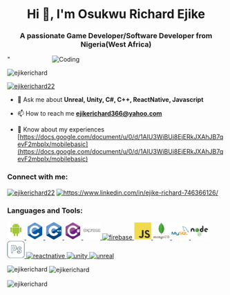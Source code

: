 <h1 align="center">Hi 👋, I'm Osukwu Richard Ejike</h1>
<h3 align="center">A passionate Game Developer/Software Developer from Nigeria(West Africa)</h3> 
<img align="right" alt="Coding" width="400" src="https://cdn.dribbble.com/users/1708816/screenshots/15637256/media/f9826f0af8a49462f048262a8502035b.gif">
"
<p align="left"> <img src="https://komarev.com/ghpvc/?username=ejikerichard&label=Profile%20views&color=0e75b6&style=flat" alt="ejikerichard" /> </p>

<p align="left"> <a href="https://twitter.com/ejikerichard22" target="blank"><img src="https://img.shields.io/twitter/follow/ejikerichard22?logo=twitter&style=for-the-badge" alt="ejikerichard22" /></a> </p>

- 💬 Ask me about **Unreal, Unity, C#, C++, ReactNative, Javascript**

- 📫 How to reach me **ejikerichard366@yahoo.com**

- 📄 Know about my experiences [https://docs.google.com/document/u/0/d/1AIU3WiBUi8EjERkJXAhJB7qevF2mbpIx/mobilebasic](https://docs.google.com/document/u/0/d/1AIU3WiBUi8EjERkJXAhJB7qevF2mbpIx/mobilebasic)

<h3 align="left">Connect with me:</h3>
<p align="left">
<a href="https://twitter.com/ejikerichard22" target="blank"><img align="center" src="https://raw.githubusercontent.com/rahuldkjain/github-profile-readme-generator/master/src/images/icons/Social/twitter.svg" alt="ejikerichard22" height="30" width="40" /></a>
<a href="https://linkedin.com/in/https://www.linkedin.com/in/ejike-richard-746366126/" target="blank"><img align="center" src="https://raw.githubusercontent.com/rahuldkjain/github-profile-readme-generator/master/src/images/icons/Social/linked-in-alt.svg" alt="https://www.linkedin.com/in/ejike-richard-746366126/" height="30" width="40" /></a>
</p>

<h3 align="left">Languages and Tools:</h3>
<p align="left"> <a href="https://developer.android.com" target="_blank" rel="noreferrer"> <img src="https://raw.githubusercontent.com/devicons/devicon/master/icons/android/android-original-wordmark.svg" alt="android" width="40" height="40"/> </a> <a href="https://www.cprogramming.com/" target="_blank" rel="noreferrer"> <img src="https://raw.githubusercontent.com/devicons/devicon/master/icons/c/c-original.svg" alt="c" width="40" height="40"/> </a> <a href="https://www.w3schools.com/cpp/" target="_blank" rel="noreferrer"> <img src="https://raw.githubusercontent.com/devicons/devicon/master/icons/cplusplus/cplusplus-original.svg" alt="cplusplus" width="40" height="40"/> </a> <a href="https://www.w3schools.com/cs/" target="_blank" rel="noreferrer"> <img src="https://raw.githubusercontent.com/devicons/devicon/master/icons/csharp/csharp-original.svg" alt="csharp" width="40" height="40"/> </a> <a href="https://expressjs.com" target="_blank" rel="noreferrer"> <img src="https://raw.githubusercontent.com/devicons/devicon/master/icons/express/express-original-wordmark.svg" alt="express" width="40" height="40"/> </a> <a href="https://firebase.google.com/" target="_blank" rel="noreferrer"> <img src="https://www.vectorlogo.zone/logos/firebase/firebase-icon.svg" alt="firebase" width="40" height="40"/> </a> <a href="https://developer.mozilla.org/en-US/docs/Web/JavaScript" target="_blank" rel="noreferrer"> <img src="https://raw.githubusercontent.com/devicons/devicon/master/icons/javascript/javascript-original.svg" alt="javascript" width="40" height="40"/> </a> <a href="https://www.mongodb.com/" target="_blank" rel="noreferrer"> <img src="https://raw.githubusercontent.com/devicons/devicon/master/icons/mongodb/mongodb-original-wordmark.svg" alt="mongodb" width="40" height="40"/> </a> <a href="https://www.mysql.com/" target="_blank" rel="noreferrer"> <img src="https://raw.githubusercontent.com/devicons/devicon/master/icons/mysql/mysql-original-wordmark.svg" alt="mysql" width="40" height="40"/> </a> <a href="https://nodejs.org" target="_blank" rel="noreferrer"> <img src="https://raw.githubusercontent.com/devicons/devicon/master/icons/nodejs/nodejs-original-wordmark.svg" alt="nodejs" width="40" height="40"/> </a> <a href="https://www.photoshop.com/en" target="_blank" rel="noreferrer"> <img src="https://raw.githubusercontent.com/devicons/devicon/master/icons/photoshop/photoshop-line.svg" alt="photoshop" width="40" height="40"/> </a> <a href="https://reactnative.dev/" target="_blank" rel="noreferrer"> <img src="https://reactnative.dev/img/header_logo.svg" alt="reactnative" width="40" height="40"/> </a> <a href="https://unity.com/" target="_blank" rel="noreferrer"> <img src="https://www.vectorlogo.zone/logos/unity3d/unity3d-icon.svg" alt="unity" width="40" height="40"/> </a> <a href="https://unrealengine.com/" target="_blank" rel="noreferrer"> <img src="https://raw.githubusercontent.com/kenangundogan/fontisto/036b7eca71aab1bef8e6a0518f7329f13ed62f6b/icons/svg/brand/unreal-engine.svg" alt="unreal" width="40" height="40"/> </a> </p>

<p><img align="left" src="https://github-readme-stats.vercel.app/api/top-langs?username=ejikerichard&show_icons=true&locale=en&layout=compact" alt="ejikerichard" /></p>

<p>&nbsp;<img align="center" src="https://github-readme-stats.vercel.app/api?username=ejikerichard&show_icons=true&locale=en" alt="ejikerichard" /></p>

<p><img align="center" src="https://github-readme-streak-stats.herokuapp.com/?user=ejikerichard&" alt="ejikerichard" /></p>
